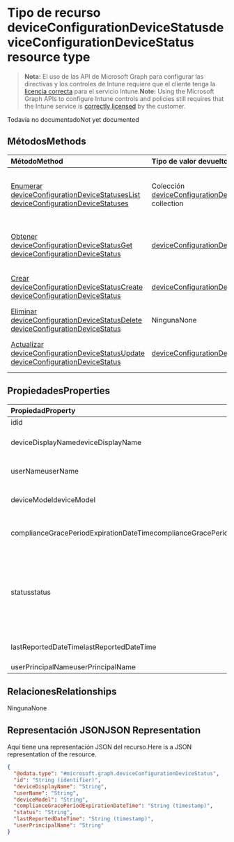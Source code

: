 # <a name="deviceconfigurationdevicestatus-resource-type"></a><span data-ttu-id="6ccdd-101">Tipo de recurso deviceConfigurationDeviceStatus</span><span class="sxs-lookup"><span data-stu-id="6ccdd-101">deviceConfigurationDeviceStatus resource type</span></span>

> <span data-ttu-id="6ccdd-102">**Nota:** El uso de las API de Microsoft Graph para configurar las directivas y los controles de Intune requiere que el cliente tenga la [licencia correcta](https://go.microsoft.com/fwlink/?linkid=839381) para el servicio Intune.</span><span class="sxs-lookup"><span data-stu-id="6ccdd-102">**Note:** Using the Microsoft Graph APIs to configure Intune controls and policies still requires that the Intune service is [correctly licensed](https://go.microsoft.com/fwlink/?linkid=839381) by the customer.</span></span>

<span data-ttu-id="6ccdd-103">Todavía no documentado</span><span class="sxs-lookup"><span data-stu-id="6ccdd-103">Not yet documented</span></span>
## <a name="methods"></a><span data-ttu-id="6ccdd-104">Métodos</span><span class="sxs-lookup"><span data-stu-id="6ccdd-104">Methods</span></span>
|<span data-ttu-id="6ccdd-105">Método</span><span class="sxs-lookup"><span data-stu-id="6ccdd-105">Method</span></span>|<span data-ttu-id="6ccdd-106">Tipo de valor devuelto</span><span class="sxs-lookup"><span data-stu-id="6ccdd-106">Return Type</span></span>|<span data-ttu-id="6ccdd-107">Descripción</span><span class="sxs-lookup"><span data-stu-id="6ccdd-107">Description</span></span>|
|:---|:---|:---|
|[<span data-ttu-id="6ccdd-108">Enumerar deviceConfigurationDeviceStatuses</span><span class="sxs-lookup"><span data-stu-id="6ccdd-108">List deviceConfigurationDeviceStatuses</span></span>](../api/intune_deviceconfig_deviceconfigurationdevicestatus_list.md)|<span data-ttu-id="6ccdd-109">Colección [deviceConfigurationDeviceStatus](../resources/intune_deviceconfig_deviceconfigurationdevicestatus.md)</span><span class="sxs-lookup"><span data-stu-id="6ccdd-109">[deviceConfigurationDeviceStatus](../resources/intune_deviceconfig_deviceconfigurationdevicestatus.md) collection</span></span>|<span data-ttu-id="6ccdd-110">Enumere las propiedades y las relaciones de los objetos [deviceConfigurationDeviceStatus](../resources/intune_deviceconfig_deviceconfigurationdevicestatus.md).</span><span class="sxs-lookup"><span data-stu-id="6ccdd-110">List properties and relationships of the [deviceConfigurationDeviceStatus](../resources/intune_deviceconfig_deviceconfigurationdevicestatus.md) objects.</span></span>|
|[<span data-ttu-id="6ccdd-111">Obtener deviceConfigurationDeviceStatus</span><span class="sxs-lookup"><span data-stu-id="6ccdd-111">Get deviceConfigurationDeviceStatus</span></span>](../api/intune_deviceconfig_deviceconfigurationdevicestatus_get.md)|[<span data-ttu-id="6ccdd-112">deviceConfigurationDeviceStatus</span><span class="sxs-lookup"><span data-stu-id="6ccdd-112">deviceConfigurationDeviceStatus</span></span>](../resources/intune_deviceconfig_deviceconfigurationdevicestatus.md)|<span data-ttu-id="6ccdd-113">Lea las propiedades y las relaciones del objeto [deviceConfigurationDeviceStatus](../resources/intune_deviceconfig_deviceconfigurationdevicestatus.md).</span><span class="sxs-lookup"><span data-stu-id="6ccdd-113">Read properties and relationships of the [deviceConfigurationDeviceStatus](../resources/intune_deviceconfig_deviceconfigurationdevicestatus.md) object.</span></span>|
|[<span data-ttu-id="6ccdd-114">Crear deviceConfigurationDeviceStatus</span><span class="sxs-lookup"><span data-stu-id="6ccdd-114">Create deviceConfigurationDeviceStatus</span></span>](../api/intune_deviceconfig_deviceconfigurationdevicestatus_create.md)|[<span data-ttu-id="6ccdd-115">deviceConfigurationDeviceStatus</span><span class="sxs-lookup"><span data-stu-id="6ccdd-115">deviceConfigurationDeviceStatus</span></span>](../resources/intune_deviceconfig_deviceconfigurationdevicestatus.md)|<span data-ttu-id="6ccdd-116">Cree un objeto [deviceConfigurationDeviceStatus](../resources/intune_deviceconfig_deviceconfigurationdevicestatus.md).</span><span class="sxs-lookup"><span data-stu-id="6ccdd-116">Create a new [deviceConfigurationDeviceStatus](../resources/intune_deviceconfig_deviceconfigurationdevicestatus.md) object.</span></span>|
|[<span data-ttu-id="6ccdd-117">Eliminar deviceConfigurationDeviceStatus</span><span class="sxs-lookup"><span data-stu-id="6ccdd-117">Delete deviceConfigurationDeviceStatus</span></span>](../api/intune_deviceconfig_deviceconfigurationdevicestatus_delete.md)|<span data-ttu-id="6ccdd-118">Ninguna</span><span class="sxs-lookup"><span data-stu-id="6ccdd-118">None</span></span>|<span data-ttu-id="6ccdd-119">Elimina un [deviceConfigurationDeviceStatus](../resources/intune_deviceconfig_deviceconfigurationdevicestatus.md)</span><span class="sxs-lookup"><span data-stu-id="6ccdd-119">Deletes a [deviceConfigurationDeviceStatus](../resources/intune_deviceconfig_deviceconfigurationdevicestatus.md).</span></span>|
|[<span data-ttu-id="6ccdd-120">Actualizar deviceConfigurationDeviceStatus</span><span class="sxs-lookup"><span data-stu-id="6ccdd-120">Update deviceConfigurationDeviceStatus</span></span>](../api/intune_deviceconfig_deviceconfigurationdevicestatus_update.md)|[<span data-ttu-id="6ccdd-121">deviceConfigurationDeviceStatus</span><span class="sxs-lookup"><span data-stu-id="6ccdd-121">deviceConfigurationDeviceStatus</span></span>](../resources/intune_deviceconfig_deviceconfigurationdevicestatus.md)|<span data-ttu-id="6ccdd-122">Actualice las propiedades de un objeto [deviceConfigurationDeviceStatus](../resources/intune_deviceconfig_deviceconfigurationdevicestatus.md).</span><span class="sxs-lookup"><span data-stu-id="6ccdd-122">Update the properties of a [deviceConfigurationDeviceStatus](../resources/intune_deviceconfig_deviceconfigurationdevicestatus.md) object.</span></span>|

## <a name="properties"></a><span data-ttu-id="6ccdd-123">Propiedades</span><span class="sxs-lookup"><span data-stu-id="6ccdd-123">Properties</span></span>
|<span data-ttu-id="6ccdd-124">Propiedad</span><span class="sxs-lookup"><span data-stu-id="6ccdd-124">Property</span></span>|<span data-ttu-id="6ccdd-125">Tipo</span><span class="sxs-lookup"><span data-stu-id="6ccdd-125">Type</span></span>|<span data-ttu-id="6ccdd-126">Descripción</span><span class="sxs-lookup"><span data-stu-id="6ccdd-126">Description</span></span>|
|:---|:---|:---|
|<span data-ttu-id="6ccdd-127">id</span><span class="sxs-lookup"><span data-stu-id="6ccdd-127">id</span></span>|<span data-ttu-id="6ccdd-128">Cadena</span><span class="sxs-lookup"><span data-stu-id="6ccdd-128">String</span></span>|<span data-ttu-id="6ccdd-129">Clave de la entidad.</span><span class="sxs-lookup"><span data-stu-id="6ccdd-129">Key of the entity.</span></span>|
|<span data-ttu-id="6ccdd-130">deviceDisplayName</span><span class="sxs-lookup"><span data-stu-id="6ccdd-130">deviceDisplayName</span></span>|<span data-ttu-id="6ccdd-131">Cadena</span><span class="sxs-lookup"><span data-stu-id="6ccdd-131">String</span></span>|<span data-ttu-id="6ccdd-132">Nombre de dispositivo de DevicePolicyStatus.</span><span class="sxs-lookup"><span data-stu-id="6ccdd-132">Device name of the DevicePolicyStatus.</span></span>|
|<span data-ttu-id="6ccdd-133">userName</span><span class="sxs-lookup"><span data-stu-id="6ccdd-133">userName</span></span>|<span data-ttu-id="6ccdd-134">Cadena</span><span class="sxs-lookup"><span data-stu-id="6ccdd-134">String</span></span>|<span data-ttu-id="6ccdd-135">El nombre de usuario que se está notificando</span><span class="sxs-lookup"><span data-stu-id="6ccdd-135">The User Name that is being reported</span></span>|
|<span data-ttu-id="6ccdd-136">deviceModel</span><span class="sxs-lookup"><span data-stu-id="6ccdd-136">deviceModel</span></span>|<span data-ttu-id="6ccdd-137">Cadena</span><span class="sxs-lookup"><span data-stu-id="6ccdd-137">String</span></span>|<span data-ttu-id="6ccdd-138">El modelo de dispositivo que se está notificando</span><span class="sxs-lookup"><span data-stu-id="6ccdd-138">The device model that is being reported</span></span>|
|<span data-ttu-id="6ccdd-139">complianceGracePeriodExpirationDateTime</span><span class="sxs-lookup"><span data-stu-id="6ccdd-139">complianceGracePeriodExpirationDateTime</span></span>|<span data-ttu-id="6ccdd-140">DateTimeOffset</span><span class="sxs-lookup"><span data-stu-id="6ccdd-140">DateTimeOffset</span></span>|<span data-ttu-id="6ccdd-141">La fecha y hora en que expira el período de gracia de cumplimiento del dispositivo</span><span class="sxs-lookup"><span data-stu-id="6ccdd-141">The DateTime when device compliance grace period expires</span></span>|
|<span data-ttu-id="6ccdd-142">status</span><span class="sxs-lookup"><span data-stu-id="6ccdd-142">status</span></span>|[<span data-ttu-id="6ccdd-143">complianceStatus</span><span class="sxs-lookup"><span data-stu-id="6ccdd-143">complianceStatus</span></span>](../resources/intune_shared_compliancestatus.md)|<span data-ttu-id="6ccdd-144">Estado de cumplimiento del informe de directiva.</span><span class="sxs-lookup"><span data-stu-id="6ccdd-144">Compliance status of the policy report.</span></span> <span data-ttu-id="6ccdd-145">Los valores posibles son `unknown`, `notApplicable`, `compliant`, `remediated`, `nonCompliant`, `error` y `conflict`.</span><span class="sxs-lookup"><span data-stu-id="6ccdd-145">The possible values are `unknown`, `notApplicable`, `compliant`, `remediated`, `nonCompliant`, `error`, `conflict`, , , , , or .</span></span>|
|<span data-ttu-id="6ccdd-146">lastReportedDateTime</span><span class="sxs-lookup"><span data-stu-id="6ccdd-146">lastReportedDateTime</span></span>|<span data-ttu-id="6ccdd-147">DateTimeOffset</span><span class="sxs-lookup"><span data-stu-id="6ccdd-147">DateTimeOffset</span></span>|<span data-ttu-id="6ccdd-148">Fecha y hora de la última modificación del informe de directiva.</span><span class="sxs-lookup"><span data-stu-id="6ccdd-148">Last modified date time of the policy report.</span></span>|
|<span data-ttu-id="6ccdd-149">userPrincipalName</span><span class="sxs-lookup"><span data-stu-id="6ccdd-149">userPrincipalName</span></span>|<span data-ttu-id="6ccdd-150">Cadena</span><span class="sxs-lookup"><span data-stu-id="6ccdd-150">String</span></span>|<span data-ttu-id="6ccdd-151">UserPrincipalName.</span><span class="sxs-lookup"><span data-stu-id="6ccdd-151">UserPrincipalName.</span></span>|

## <a name="relationships"></a><span data-ttu-id="6ccdd-152">Relaciones</span><span class="sxs-lookup"><span data-stu-id="6ccdd-152">Relationships</span></span>
<span data-ttu-id="6ccdd-153">Ninguna</span><span class="sxs-lookup"><span data-stu-id="6ccdd-153">None</span></span>
## <a name="json-representation"></a><span data-ttu-id="6ccdd-154">Representación JSON</span><span class="sxs-lookup"><span data-stu-id="6ccdd-154">JSON Representation</span></span>
<span data-ttu-id="6ccdd-155">Aquí tiene una representación JSON del recurso.</span><span class="sxs-lookup"><span data-stu-id="6ccdd-155">Here is a JSON representation of the resource.</span></span>
<!--{
  "blockType": "resource",
  "keyProperty": "id",
  "baseType": "microsoft.graph.entity",
  "@odata.type": "microsoft.graph.deviceConfigurationDeviceStatus"
}-->
``` json
{
  "@odata.type": "#microsoft.graph.deviceConfigurationDeviceStatus",
  "id": "String (identifier)",
  "deviceDisplayName": "String",
  "userName": "String",
  "deviceModel": "String",
  "complianceGracePeriodExpirationDateTime": "String (timestamp)",
  "status": "String",
  "lastReportedDateTime": "String (timestamp)",
  "userPrincipalName": "String"
}
```



